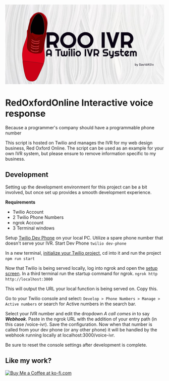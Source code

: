 ![graphic](./assets/repo-graphic.jpg)

# RedOxfordOnline Interactive voice response
Because a programmer's company should have a programmable phone number

This script is hosted on Twilio and manages the IVR for my web design business, Red Oxford Online. The script can be used as an example for your own IVR system, but please ensure to remove information specific to my business.

## Development
Setting up the development environment for this project can be a bit involved, but once set up provides a smooth development experience.

**Requirements**
- Twilio Account
- 2 Twilio Phone Numbers
- ngrok Account
- 3 Terminal windows

Setup [Twilio Dev Phone](https://github.com/twilio-labs/dev-phone) on your local PC. Utilize a spare phone number that doesn't serve your IVR.
Start Dev Phone
```twilio dev-phone```

In a new terminal, [initialize your Twilio project](https://www.twilio.com/en-us/blog/start-a-new-twilio-functions-project-the-easy-way), cd into it and run the project
```npm run start```

Now that Twilio is being served locally, log into ngrok and open the [setup screen](https://dashboard.ngrok.com/get-started/setup/linux). In a third terminal run the startup command for ngrok.
```ngrok http http://localhost:3000```

This will output the URL your local function is being served on. Copy this.

Go to your Twilio console and select:
```Develop > Phone Numbers > Manage > Active numbers```
or search for Active numbers in the search bar.

Select your IVR number and edit the dropdown *A call comes in* to say ***Webhook***. Paste in the ngrok URL with the addition of your entry path (in this case /voice-ivr).
Save the configuration. Now when that number is called from your dev phone (or any other phone) it will be handled by the webhook running locally at localhost:3000/voice-ivr.

Be sure to reset the console settings after development is complete.

## Like my work? 
[<img 
    height='50' 
    style='border:0px;height:50px;' 
    src='https://storage.ko-fi.com/cdn/kofi5.png?v=3' 
    border='0' 
    alt='Buy Me a Coffee at ko-fi.com' />](https://ko-fi.com/davidasix)